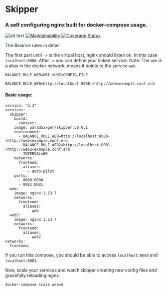 # Skipper
### A self configuring nginx built for docker-compose usage.

![alt text](https://teamcity.german-rush-company.de/app/rest/builds/buildType:(id:Essential_Build)/statusIcon "Build status") 
[![Maintainability](https://api.codeclimate.com/v1/badges/9fd18f74f0da78b7508a/maintainability)](https://codeclimate.com/github/ParadoXxGER/skipper/maintainability)
[![Coverage Status](https://coveralls.io/repos/github/ParadoXxGER/skipper/badge.svg?branch=master)](https://coveralls.io/github/ParadoXxGER/skipper?branch=master)

The Balance rules in detail:

The first part until `->` is the virtual host, nginx should listen on. In this case `localhost:8080`. After `->` you can define your linked service. 
Note: The `web` is a alias in the docker network, means it points to the service  `web`.

`BALANCE_RULE_WEB=URI->URI<CONFIG.FILE`

`BALANCE_RULE_WEB=http://localhost:8080->http://web<example.conf.erb`

#### Basic usage:

```
version: "3.3"
services:
  skipper:
    build:
      context: .
    image: paradoxxger/skipper:v0.0.1
    environment:
      - BALANCE_RULE_WEB=http://localhost:8080->http://web<example.conf.erb
      - BALANCE_RULE_WEB2=http://localhost:8081->http://web2<example.conf.erb
      - INTERVAL=60
    networks:
      frontend:
        aliases:
          - auto-pilot
    ports:
      - 8080:8080
      - 8081:8081
  web:
    image: nginx:1.13.7
    networks:
      frontend:
        aliases:
          - web
  web2:
    image: nginx:1.13.7
    networks:
      frontend:
        aliases:
          - web2
networks:
  frontend:
```

If you run this compose, you should be able to access `localhost:8080` and `localhost:8081`.

Now, scale your services and watch skipper creating new config files and gracefully reloading nginx.

`docker-compose scale web=5`

